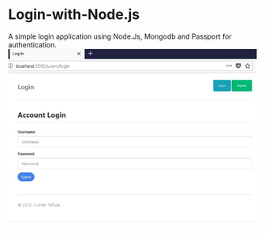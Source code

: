 # Login-with-Node.js
A simple login application using Node.Js, Mongodb and Passport for authentication.
<img src="capture1.jpg">
